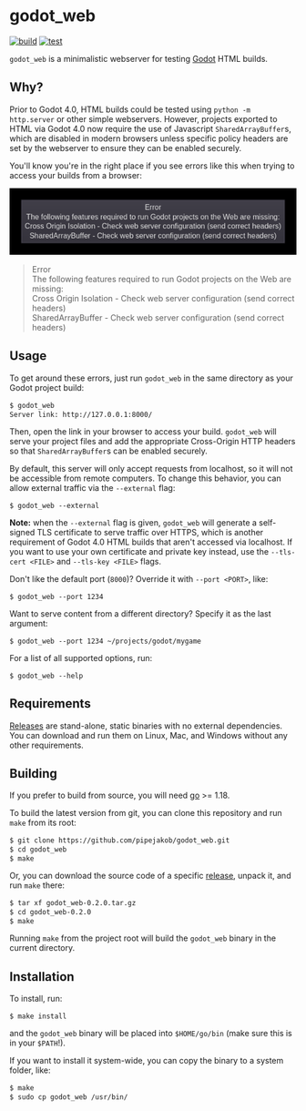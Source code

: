 godot\_web
==========

[![build](https://github.com/pipejakob/godot_web/actions/workflows/build.yaml/badge.svg?branch=main)](https://github.com/pipejakob/godot_web/actions/workflows/build.yaml)
[![test](https://github.com/pipejakob/godot_web/actions/workflows/test.yaml/badge.svg?branch=main)](https://github.com/pipejakob/godot_web/actions/workflows/test.yaml)

`godot_web` is a minimalistic webserver for testing
[Godot](https://godotengine.org/) HTML builds.

## Why?

Prior to Godot 4.0, HTML builds could be tested using `python -m http.server`
or other simple webservers. However, projects exported to HTML via Godot 4.0
now require the use of Javascript `SharedArrayBuffer`s, which are disabled in
modern browsers unless specific policy headers are set by the webserver to
ensure they can be enabled securely.

You'll know you're in the right place if you see errors like this when trying
to access your builds from a browser:

![image](images/browser_error.png)
> Error  
> The following features required to run Godot projects on the Web are missing:  
> Cross Origin Isolation - Check web server configuration (send correct headers)  
> SharedArrayBuffer - Check web server configuration (send correct headers)

## Usage

To get around these errors, just run `godot_web` in the same directory as your
Godot project build:

```shell
$ godot_web
Server link: http://127.0.0.1:8000/
```

Then, open the link in your browser to access your build. `godot_web` will
serve your project files and add the appropriate Cross-Origin HTTP headers so
that `SharedArrayBuffer`s can be enabled securely.

By default, this server will only accept requests from localhost, so it will
not be accessible from remote computers. To change this behavior, you can allow
external traffic via the `--external` flag:

```shell
$ godot_web --external
```

**Note:** when the `--external` flag is given, `godot_web` will generate a
self-signed TLS certificate to serve traffic over HTTPS, which is another
requirement of Godot 4.0 HTML builds that aren't accessed via localhost. If you
want to use your own certificate and private key instead, use the `--tls-cert
<FILE>` and `--tls-key <FILE>` flags.

Don't like the default port (`8000`)? Override it with `--port <PORT>`, like:

```shell
$ godot_web --port 1234
```

Want to serve content from a different directory? Specify it as the last
argument:

```shell
$ godot_web --port 1234 ~/projects/godot/mygame
```

For a list of all supported options, run:

```shell
$ godot_web --help
```

## Requirements

[Releases](https://github.com/pipejakob/godot_web/releases) are stand-alone,
static binaries with no external dependencies. You can download and run them on
Linux, Mac, and Windows without any other requirements.

## Building

If you prefer to build from source, you will need [go](https://go.dev/) >= 1.18.

To build the latest version from git, you can clone this repository and run
`make` from its root:

```shell
$ git clone https://github.com/pipejakob/godot_web.git
$ cd godot_web
$ make
```

Or, you can download the source code of a specific
[release](https://github.com/pipejakob/godot_web/releases), unpack it, and run
`make` there:

```shell
$ tar xf godot_web-0.2.0.tar.gz
$ cd godot_web-0.2.0
$ make
```

Running `make` from the project root will build the `godot_web` binary in the
current directory.

## Installation

To install, run:

```shell
$ make install
```

and the `godot_web` binary will be placed into `$HOME/go/bin` (make sure this
is in your `$PATH`!).

If you want to install it system-wide, you can copy the binary to a system
folder, like:

```shell
$ make
$ sudo cp godot_web /usr/bin/
```
